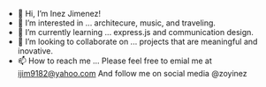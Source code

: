 - 👋 Hi, I’m Inez Jimenez!
- 👀 I’m interested in ... architecure, music, and traveling.
- 🌱 I’m currently learning ... express.js and communication design.
- 💞️ I’m looking to collaborate on ...  projects that are meaningful and inovative.
- 📫 How to reach me ... Please feel free to emial me at ijim9182@yahoo.com And follow me on social media @zoyinez

<!---
inezjimenez/inezjimenez is a ✨ special ✨ repository because its `README.md` (this file) appears on your GitHub profile.
You can click the Preview link to take a look at your changes.
--->
